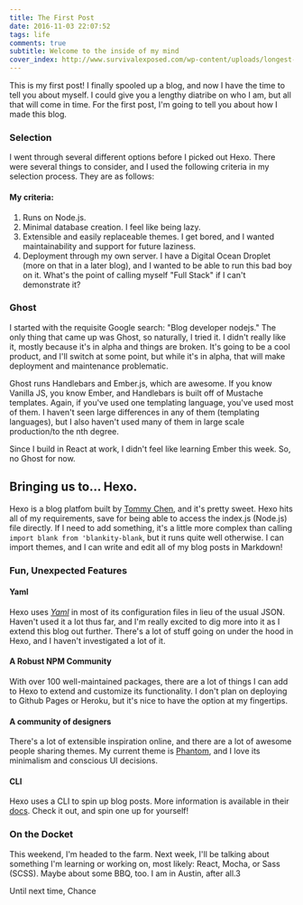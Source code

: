 ```yaml
---
title: The First Post
date: 2016-11-03 22:07:52
tags: life
comments: true
subtitle: Welcome to the inside of my mind
cover_index: http://www.survivalexposed.com/wp-content/uploads/longest-lasting-campfire-640x400.jpg
---
```


This is my first post! I finally spooled up a blog, and now I have the time to tell you about myself. I could give you a lengthy diatribe on who I am, but all that will come in time. For the first post, I'm going to tell you about how I made this blog. 

### Selection

I went through several different options before I picked out Hexo. There were several things to consider, and I used the following criteria in my selection process. They are as follows:

#### My criteria:

1. Runs on Node.js.
2. Minimal database creation. I feel like being lazy.
3. Extensible and easily replaceable themes. I get bored, and I wanted maintainability and support for future laziness.
4. Deployment through my own server. I have a Digital Ocean Droplet (more on that in a later blog), and I wanted to be able to run this bad boy on it. What's the point of calling myself "Full Stack" if I can't demonstrate it?

### Ghost

I started with the requisite Google search: "Blog developer nodejs." The only thing that came up was Ghost, so naturally, I tried it. I didn't really like it, mostly because it's in alpha and things are broken. It's going to be a cool product, and I'll switch at some point, but while it's in alpha, that will make deployment and maintenance problematic.

Ghost runs Handlebars and Ember.js, which are awesome. If you know Vanilla JS, you know Ember, and Handlebars is built off of Mustache templates. Again, if you've used one templating language, you've used most of them. I haven't seen large differences in any of them (templating languages), but I also haven't used many of them in large scale production/to the nth degree. 

Since I build in React at work, I didn't feel like learning Ember this week. So, no Ghost for now.

## Bringing us to... Hexo.

Hexo is a blog platfom built by [Tommy Chen](http://www.hexo.io), and it's pretty sweet. Hexo hits all of my requirements, save for being able to access the index.js (Node.js) file directly. If I need to add something, it's a little more complex than calling `import blank from 'blankity-blank`, but it runs quite well otherwise. I can import themes, and I can write and edit all of my blog posts in Markdown!

### Fun, Unexpected Features

#### Yaml
Hexo uses *[Yaml](http://www.yaml.org/start.html)* in most of its configuration files in lieu of the usual JSON. Haven't used it a lot thus far, and I'm really excited to dig more into it as I extend this blog out further. There's a lot of stuff going on under the hood in Hexo, and I haven't investigated a lot of it.

#### A Robust NPM Community
With over 100 well-maintained packages, there are a lot of things I can add to Hexo to extend and customize its functionality. I don't plan on deploying to Github Pages or Heroku, but it's nice to have the option at my fingertips. 

#### A community of designers
There's a lot of extensible inspiration online, and there are a lot of awesome people sharing themes. My current theme is [Phantom](https://github.com/klugjo/hexo-theme-phantom), and I love its minimalism and conscious UI decisions. 

#### CLI
Hexo uses a CLI to spin up blog posts. More information is available in their [docs](https://hexo.io/docs/). Check it out, and spin one up for yourself!

### On the Docket

This weekend, I'm headed to the farm. Next week, I'll be talking about something I'm learning or working on, most likely: React, Mocha, or Sass (SCSS). Maybe about some BBQ, too. I am in Austin, after all.3

Until next time, 
Chance





	